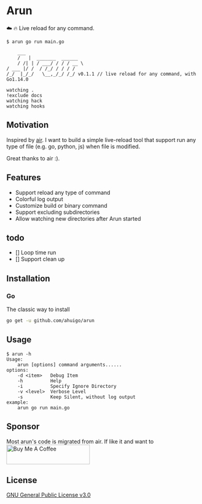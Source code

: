 # Arun
:cloud: :fire: Live reload for any command.

    $ arun go run main.go

        ___
        /   |  _______  ______
        / /| | / ___/ / / / __ \
    / ___ |/ /  / /_/ / / / /
    /_/  |_/_/   \__,_/_/ /_/ v0.1.1 // live reload for any command, with Go1.14.0

    watching .
    !exclude docs
    watching hack
    watching hooks

## Motivation
Inspired by [air](https://github.com/cosmtrek/air). 
I want to build a simple live-reload tool that support run any type of file (e.g. go, python, js) when file is modified.

Great thanks to air :). 

## Features
* Support reload any type of command 
* Colorful log output
* Customize build or binary command
* Support excluding subdirectories
* Allow watching new directories after Arun started
## todo
- [] Loop time run
- [] Support clean up

## Installation

### Go

The classic way to install
```bash
go get -u github.com/ahuigo/arun
```


## Usage

    $ arun -h 
    Usage:
        arun [options] command arguments......
    options:
        -d <item> 	Debug Item
        -h			Help
        -i 			Specify Ignore Directory
        -v <level>	Verbose Level
        -s			Keep Silent, without log output
    example:
        arun go run main.go


## Sponsor
Most arun's code is migrated from air. If like it and want to 
<a href="https://www.buymeacoffee.com/36lcNbW" target="_blank">
    <img src="https://cdn.buymeacoffee.com/buttons/default-orange.png" alt="Buy Me A Coffee" style="height: 51px !important;width: 217px !important;" >
</a>

## License
[GNU General Public License v3.0](LICENSE)
